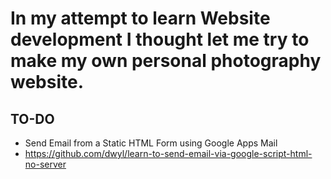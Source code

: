 
# In my attempt to learn Website development I thought let me try to make my own personal photography website.


##  TO-DO
- Send Email from a Static HTML Form using Google Apps Mail
-  https://github.com/dwyl/learn-to-send-email-via-google-script-html-no-server

